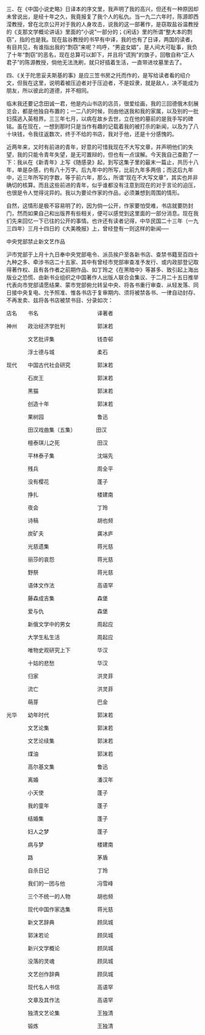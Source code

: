 三、在《中国小说史略》日译本的序文里，我声明了我的高兴，但还有一种原因却未曾说出，是经十年之久，我竟报复了我个人的私仇。当一九二六年时，陈源即西滢教授，曾在北京公开对于我的人身攻击，说我的这一部著作，是窃取盐谷温教授的《支那文学概论讲话》里面的“小说”一部分的；《闲话》里的所谓“整大本的剽窃”，指的也是我。现在盐谷教授的书早有中译，我的也有了日译，两国的读者，有目共见，有谁指出我的“剽窃”来呢？呜呼，“男盗女娼”，是人间大可耻事，我负了十年“剽窃”的恶名，现在总算可以卸下，并且将“谎狗”的旗子，回敬自称“正人君子”的陈源教授，倘他无法洗刷，就只好插着生活，一直带进坟墓里去了。

四、《关于陀思妥夫斯基的事》是应三笠书房之托而作的，是写给读者看的绍介文，但我在这里，说明着被压迫者对于压迫者，不是奴隶，就是敌人，决不能成为朋友，所以彼此的道德，并不相同。

临末我还要记念田诚一君，他是内山书店的店员，很爱绘画，我的三回德俄木刻展览会，都是他独自布置的；一二八的时候，则由他送我和我的家属，以及别的一批妇孺逃入英租界。三三年七月，以病在故乡去世，立在他的墓前的是我手写的碑铭。虽在现在，一想到那时只是当作有趣的记载着我的被打杀的新闻，以及为了八十块钱，令我往返数次，终于不给的书店，我对于他，还是十分感愧的。

  

近两年来，又时有前进的青年，好意的可惜我现在不大写文章，并声明他们的失望，我的只能令青年失望，是无可置辩的，但也有一点误解。今天我自己查勘了一下：我从在《新青年》上写《随感录》起，到写这集子里的最末一篇止，共历十八年，单是杂感，约有八十万字。后九年中的所写，比前九年多两倍；而这后九年中，近三年所写的字数，等于前六年，那么，所谓“现在不大写文章”，其实也并非确切的核算。而且这些前进的青年，似乎谁都没有注意到现在的对于言论的迫压，也很是令人觉得诧异的。我以为要论作家的作品，必须兼想到周围的情形。

自然，这情形是极不容易明了的，因为倘一公开，作家要怕受难，书店就要防封门，然而如果自己和出版界有些相关，便可以感觉到这里面的一部分消息。现在我们先来回忆一下已往的公开的事情。也许还有读者记得，中华民国二十三年（一九三四年）三月十四日的《大美晚报》上，曾经登有一则这样的新闻──

中央党部禁止新文艺作品

沪市党部于上月十九日奉中央党部电令、派员挨户至各新书店、查禁书籍至百四十九种之多、牵涉书店二十五家、其中有曾经市党部审查准予发行、或内政部登记取得著作权、且有各作者之前期作品、如丁玲之《在黑暗中》等甚多、致引起上海出版业之恐慌、由新书业组织之中国著作人出版人联合会集议、于二月二十五日推举代表向市党部请愿结果、蒙市党部俯允转呈中央、将各书重行审查、从轻发落、同日接中央复电、允予照准、惟各书店于复审期内、须将被禁各书、一律自动封存、不再发卖、兹将各书店被禁书目、分录如次：

  

店名　　书名　　　　　　　　　　　译著者

神州　　政治经济学批判　　　　　　郭沫若

　　　　文艺批评集　　　　　　　　钱杏邨

　　　　浮士德与城　　　　　　　　柔石

现代　　中国古代社会研究　　　　　郭沫若

　　　　石炭王　　　　　　　　　　郭沫若

　　　　黑猫　　　　　　　　　　　郭沫若

　　　　创造十年　　　　　　　　　郭沫若

　　　　果树园　　　　　　　　　　鲁迅

　　　　田汉戏曲集（五集）　 　　　田汉

　　　　檀泰琪儿之死　　　　　　　田汉

　　　　平林泰子集　　　　　　　　沈端先

　　　　残兵　　　　　　　　　　　周全平

　　　　没有樱花　　　　　　　　　蓬子

　　　　挣扎　　　　　　　　　　　楼建南

　　　　夜会　　　　　　　　　　　丁玲

　　　　诗稿　　　　　　　　　　　胡也频

　　　　炭矿夫　　　　　　　　　　龚冰庐

　　　　光慈遗集　　　　　　　　　蒋光慈

　　　　丽莎的哀怨　　　　　　　　蒋光慈

　　　　野祭　　　　　　　　　　　蒋光慈

　　　　语体文作法　　　　　　　　高语罕

　　　　藤森成吉集　　　　　　　　森堡

　　　　爱与仇　　　　　　　　　　森堡

　　　　新俄文学中的男女　　　　　周起应

　　　　大学生私生活　　　　　　　周起应

　　　　唯物史观研究上下　　　　　华汉

　　　　十姑的悲愁　　　　　　　　华汉

　　　　归家　　　　　　　　　　　洪灵菲

　　　　流亡　　　　　　　　　　　洪灵菲

　　　　萌芽　　　　　　　　　　　巴金

光华　　幼年时代　　　　　　　　　郭沫若

　　　　文艺论集　　　　　　　　　郭沫若

　　　　文艺论续集　　　　　　　　郭沫若

　　　　煤油　　　　　　　　　　　郭沫若

　　　　高尔基文集　　　　　　　　鲁迅

　　　　离婚　　　　　　　　　　　潘汉年

　　　　小天使　　　　　　　　　　蓬子

　　　　我的童年　　　　　　　　　蓬子

　　　　结婚集　　　　　　　　　　蓬子

　　　　妇人之梦　　　　　　　　　蓬子

　　　　病与梦　　　　　　　　　　楼建南

　　　　路　　　　　　　　　　　　茅盾

　　　　自杀日记　　　　　　　　　丁玲

　　　　我们的一团与他　　　　　　冯雪峰

　　　　三个不统一的人物　　　　　胡也频

　　　　现代中国作家选集　　　　　蒋光慈

　　　　新文艺辞典　　　　　　　　顾凤城

　　　　郭沫若论　　　　　　　　　顾凤城

　　　　新兴文学概论　　　　　　　顾凤城

　　　　没落的灵魂　　　　　　　　顾凤城

　　　　文艺创作辞典　　　　　　　顾凤城

　　　　现代名人书信　　　　　　　高语罕

　　　　文章及其作法　　　　　　　高语罕

　　　　独清文艺论集　　　　　　　王独清

　　　　锻炼　　　　　　　　　　　王独清